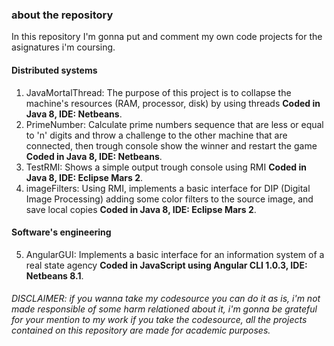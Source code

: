 ### about the repository
In this repository I'm gonna put and comment my own code projects for the asignatures i'm coursing.

#### Distributed systems
  1. JavaMortalThread: The purpose of this project is to collapse the machine's resources (RAM, processor, disk) by using threads **Coded in Java 8, IDE: Netbeans**.
  2. PrimeNumber: Calculate prime numbers sequence that are less or equal to 'n' digits and throw a challenge to the other machine that are connected, then trough console show the winner and restart the game **Coded in Java 8, IDE: Netbeans**.
  3. TestRMI: Shows a simple output trough console using RMI **Coded in Java 8, IDE: Eclipse Mars 2**.
  4. imageFilters: Using RMI, implements a basic interface for DIP (Digital Image Processing) adding some color filters to the source image, and save local copies **Coded in Java 8, IDE: Eclipse Mars 2**.

#### Software's engineering
  5. AngularGUI: Implements a basic interface for an information system of a real state agency **Coded in JavaScript using Angular CLI 1.0.3, IDE: Netbeans 8.1**.
  

###### DISCLAIMER: if you wanna take my codesource you can do it as is, i'm not made responsible of some harm relationed about it, i'm gonna be grateful for your mention to my work if you take the codesource, all the projects contained on this repository are made for academic purposes.

